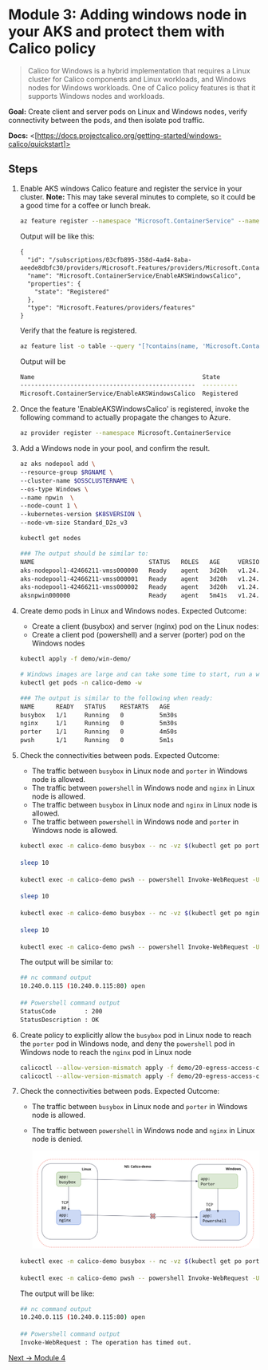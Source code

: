 # Module 3: Adding windows node in your AKS and protect them with Calico policy

>Calico for Windows is a hybrid implementation that requires a Linux cluster for Calico components and Linux workloads, and Windows nodes for Windows workloads. One of Calico policy features is that it supports Windows nodes and workloads.

**Goal:** Create client and server pods on Linux and Windows nodes, verify connectivity between the pods, and then isolate pod traffic.

**Docs:** <[https://docs.projectcalico.org/getting-started/windows-calico/quickstart]>

## Steps

1. Enable AKS windows Calico feature and register the service in your cluster. **Note:** This may take several minutes to complete, so it could be a good time for a coffee or lunch break.

    ```bash
    az feature register --namespace "Microsoft.ContainerService" --name "EnableAKSWindowsCalico"
    ```

    Output will be like this:

    ```text
    {
      "id": "/subscriptions/03cfb895-358d-4ad4-8aba-aeede8dbfc30/providers/Microsoft.Features/providers/Microsoft.ContainerService/features/EnableAKSWindowsCalico",
      "name": "Microsoft.ContainerService/EnableAKSWindowsCalico",
      "properties": {
        "state": "Registered"
      },
      "type": "Microsoft.Features/providers/features"
    }
    ```

   Verify that the feature is registered.

    ```bash
    az feature list -o table --query "[?contains(name, 'Microsoft.ContainerService/EnableAKSWindowsCalico')].{Name:name,State:properties.state}"
    ```

    Output will be

    ```bash
    Name                                               State
    -------------------------------------------------  ----------
    Microsoft.ContainerService/EnableAKSWindowsCalico  Registered
    ```

2. Once the feature 'EnableAKSWindowsCalico' is registered, invoke the following command to actually propagate the changes to Azure.

   ```bash
   az provider register --namespace Microsoft.ContainerService
   ```

3. Add a Windows node in your pool, and confirm the result.

   ```bash
   az aks nodepool add \
   --resource-group $RGNAME \
   --cluster-name $OSSCLUSTERNAME \
   --os-type Windows \
   --name npwin  \
   --node-count 1 \
   --kubernetes-version $K8SVERSION \
   --node-vm-size Standard_D2s_v3
   ```

   ```bash
   kubectl get nodes
   ```

   ```bash
   ### The output should be similar to:
   NAME                                STATUS   ROLES   AGE     VERSION
   aks-nodepool1-42466211-vmss000000   Ready    agent   3d20h   v1.24.6
   aks-nodepool1-42466211-vmss000001   Ready    agent   3d20h   v1.24.6
   aks-nodepool1-42466211-vmss000002   Ready    agent   3d20h   v1.24.6
   aksnpwin000000                      Ready    agent   5m41s   v1.24.6
   ```

4. Create demo pods in Linux and Windows nodes. Expected Outcome:
   - Create a client (busybox) and server (nginx) pod on the Linux nodes:
   - Create a client pod (powershell) and a server (porter) pod on the Windows nodes

    ```bash
    kubectl apply -f demo/win-demo/
    ```

    ```bash
    # Windows images are large and can take some time to start, run a watch and wait for the pods to be in running state
    kubectl get pods -n calico-demo -w
    ```

    ```bash
    ### The output is similar to the following when ready:
    NAME      READY   STATUS    RESTARTS   AGE
    busybox   1/1     Running   0          5m30s
    nginx     1/1     Running   0          5m30s
    porter    1/1     Running   0          4m50s
    pwsh      1/1     Running   0          5m1s
    ```

5. Check the connectivities between pods. Expected Outcome:  

   - The traffic between `busybox` in Linux node and `porter` in Windows node is allowed.
   - The traffic between `powershell` in Windows node and `nginx` in Linux node is allowed.
   - The traffic between `busybox` in Linux node and `nginx` in Linux node is allowed.
   - The traffic between `powershell` in Windows node and `porter` in Windows node is allowed.

   ```bash
   kubectl exec -n calico-demo busybox -- nc -vz $(kubectl get po porter -n calico-demo -o 'jsonpath={.status.podIP}') 80

   sleep 10

   kubectl exec -n calico-demo pwsh -- powershell Invoke-WebRequest -Uri http://$(kubectl get po nginx -n calico-demo -o 'jsonpath={.status.podIP}') -UseBasicParsing -TimeoutSec 5

   sleep 10

   kubectl exec -n calico-demo busybox -- nc -vz $(kubectl get po nginx -n calico-demo -o 'jsonpath={.status.podIP}') 80

   sleep 10

   kubectl exec -n calico-demo pwsh -- powershell Invoke-WebRequest -Uri http://$(kubectl get po porter -n calico-demo -o 'jsonpath={.status.podIP}') -UseBasicParsing -TimeoutSec 5

   ```
  
   The output will be similar to:

   ```bash
   ## nc command output
   10.240.0.115 (10.240.0.115:80) open

   ## Powershell command output
   StatusCode        : 200
   StatusDescription : OK
   
   ```

6. Create policy to explicitly allow the `busybox` pod in Linux node to reach the `porter` pod in Windows node, and deny the `powershell` pod in Windows node to reach the `nginx` pod in Linux node

   ```bash
   calicoctl --allow-version-mismatch apply -f demo/20-egress-access-controls/allow-busybox.yaml
   calicoctl --allow-version-mismatch apply -f demo/20-egress-access-controls/deny-nginx.yaml
   ```

7. Check the connectivities between pods. Expected Outcome:  
   - The traffic between `busybox` in Linux node and `porter` in Windows node is allowed.
   - The traffic between `powershell` in Windows node and `nginx` in Linux node is denied.

      ![demo-diagram](../img/windows-demo.png)

   ```bash
   kubectl exec -n calico-demo busybox -- nc -vz $(kubectl get po porter -n calico-demo -o 'jsonpath={.status.podIP}') 80

   kubectl exec -n calico-demo pwsh -- powershell Invoke-WebRequest -Uri http://$(kubectl get po nginx -n calico-demo -o 'jsonpath={.status.podIP}') -UseBasicParsing -TimeoutSec 5
   ```

   The output will be like:

   ```bash
   ## nc command output
   10.240.0.115 (10.240.0.115:80) open
 
   ## Powershell command output 
   Invoke-WebRequest : The operation has timed out.

[Next -> Module 4](../calicooss/wireguard-encryption.md)

[https://docs.projectcalico.org/getting-started/windows-calico/quickstart]: ttps://docs.projectcalico.org/getting-started/windows-calico/quickstar

